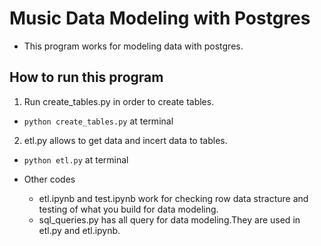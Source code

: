 # Music Data Modeling with Postgres
- This program works for modeling data with postgres.

## How to run this program
1. Run create_tables.py in order to create tables.
- `python create_tables.py` at terminal
2. etl.py allows to get data and incert data to tables. 
- `python etl.py` at terminal

- Other codes
    - etl.ipynb and test.ipynb work for checking row data stracture and testing of what you build for data modeling.
    - sql_queries.py has all query for data modeling.They are used in etl.py and etl.ipynb.
    